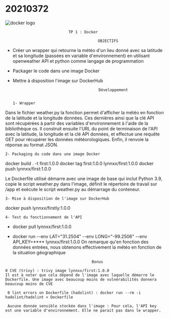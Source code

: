 # 20210372
  <img src="https://d1.awsstatic.com/acs/characters/Logos/Docker-Logo_Horizontel_279x131.b8a5c41e56b77706656d61080f6a0217a3ba356d.png" alt="docker logo" />

                                                  
                                TP 1 : Docker
    
                                             OBJECTIFS

- Créer un wrapper qui retourne la météo d'un lieu donné avec sa latitude et sa longitude
(passées en variable d'environnement) en utilisant openweather API et python comme langage de programmation 
- Packager le code dans une image Docker
- Mettre à disposition l'image sur DockerHub

                                            Développement  
                              
                              
      1- Wrapper

Dans le fichier weather.py la fonction permet d'afficher la météo en fonction de la latitude et la longitude données.  Ces dernières ainsi que la clé API sont récupérées à partir des variables d'environnement à l'aide de la bibliothèque os. Il construit ensuite l'URL du point de terminaison de l'API avec la latitude, la longitude et la clé API données, et effectue une requête GET pour récupérer les données météorologiques. Enfin, il renvoie la réponse au format JSON.
  
 
    2- Packaging du code dans une image Docker

  docker build . -t first:1.0.0
  docker tag first:1.0.0 lynnxx/first:1.0.0
  docker push lynnxx/first:1.0.0

Le Dockerfile utilisé démarre avec une image de base qui inclut Python 3.9, copie le script weather.py dans l'image, définit le répertoire de travail sur   /app et exécute le script weather.py au démarrage du conteneur.


    3- Mise à disposition de l'image sur DockerHub
docker push lynnxx/firstly:1.0.0


    4- Test du fonctionnement de l'API
  -  docker pull lynnxx/first:1.0.0 
  -  docker run --env LAT="31.2504" --env LONG="-99.2506" --env API_KEY=**** lynnxx/first:1.0.0
On remarque qu'en fonction des données entrées, nous obtenons effectivement la météo en fonction de la situation géographique


                                            Bonus

    0 CVE (trivy) : trivy image lynnxx/first:1.0.0
    Il est à noter que cela dépend de l'image avec laquelle démarre le Dockerfile. Une image avec beaucoup moins de vulnérabilités donnera beaucoup moins de CVE
     
     0 lint errors on Dockerfile (hadolint) : docker run --rm -i hadolint/hadolint < Dockerfile
     
     Aucune donnée sensible stockée dans l'image : Pour cela, l'API key est une variable d'environnement. Elle ne parait pas dans le wrapper.



